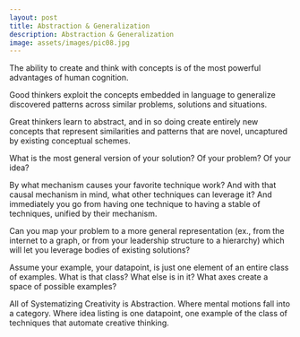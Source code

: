 ```yaml
---
layout: post
title: Abstraction & Generalization
description: Abstraction & Generalization
image: assets/images/pic08.jpg
---
```


The ability to create and think with concepts is of the most powerful advantages of human cognition.

Good thinkers exploit the concepts embedded in language to generalize discovered patterns across similar problems, solutions and situations.

Great thinkers learn to abstract, and in so doing create entirely new concepts that represent similarities and patterns that are novel, uncaptured by existing conceptual schemes.


What is the most general version of your solution? Of your problem? Of your idea?

By what mechanism causes your favorite technique work? And with that causal mechanism in mind, what other techniques can leverage it? And immediately you go from having one technique to having a stable of techniques, unified by their mechanism.

Can you map your problem to a more general representation (ex., from the internet to a graph, or from your leadership structure to a hierarchy) which will let you leverage bodies of existing solutions?

Assume your example, your datapoint, is just one element of an entire class of examples. What is that class? What else is in it? What axes create a space of possible examples?


All of Systematizing Creativity is Abstraction. Where mental motions fall into a category. Where idea listing is one datapoint, one example of the class of techniques that automate creative thinking.